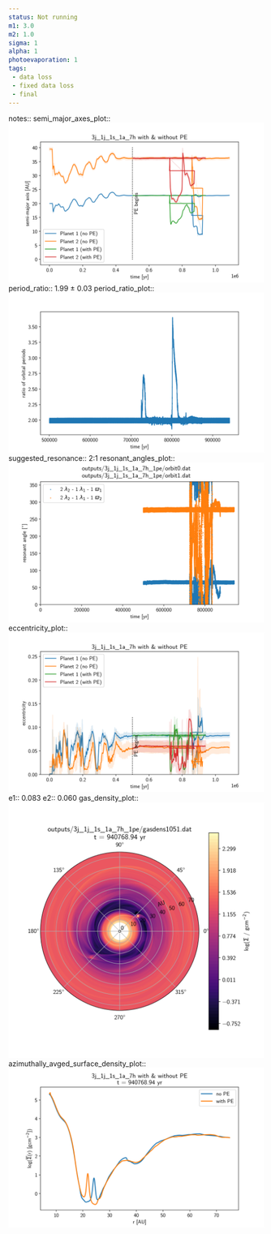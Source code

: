 ```yaml
---
status: Not running
m1: 3.0
m2: 1.0
sigma: 1
alpha: 1
photoevaporation: 1
tags:
 - data loss
 - fixed data loss
 - final
---
```


notes::
semi_major_axes_plot:: ![semi_major_axes_3j_1j_1s_1a_7h_1pe.png](plots/semi_major_axes/semi_major_axes_3j_1j_1s_1a_7h_1pe.png)
period_ratio:: 1.99 ± 0.03
period_ratio_plot:: ![period_ratio_3j_1j_1s_1a_7h_1pe.png](plots/period_ratio/period_ratio_3j_1j_1s_1a_7h_1pe.png)
suggested_resonance:: 2:1
resonant_angles_plot:: ![resonant_angles_3j_1j_1s_1a_7h_1pe.png](plots/resonant_angles/resonant_angles_3j_1j_1s_1a_7h_1pe.png)
eccentricity_plot:: ![eccentricity_3j_1j_1s_1a_7h_1pe.png](plots/eccentricity/eccentricity_3j_1j_1s_1a_7h_1pe.png)
e1:: 0.083
e2:: 0.060
gas_density_plot:: ![gas_density_3j_1j_1s_1a_7h_1pe.png](plots/gas_density/gas_density_3j_1j_1s_1a_7h_1pe.png)
azimuthally_avged_surface_density_plot:: ![azimuthally_avged_surface_density_3j_1j_1s_1a_7h_1pe.png](plots/azimuthally_avged_surface_density/azimuthally_avged_surface_density_3j_1j_1s_1a_7h_1pe.png)
